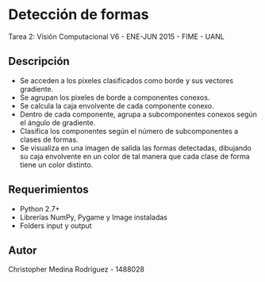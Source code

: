 # Detección de formas

Tarea 2: Visión Computacional V6 - ENE-JUN 2015 - FIME - UANL

## Descripción

- Se acceden a los pixeles clasificados como borde y sus vectores gradiente.
- Se agrupan los pixeles de borde a componentes conexos.
- Se calcula la caja envolvente de cada componente conexo.
- Dentro de cada componente, agrupa a subcomponentes conexos según el ángulo de gradiente.
- Clasifica los componentes según el número de subcomponentes a clases de formas.
- Se visualiza en una imagen de salida las formas detectadas, dibujando su caja envolvente en un color de tal manera que cada clase de forma tiene un color distinto.

## Requerimientos

- Python 2.7+
- Librerías NumPy, Pygame y Image instaladas
- Folders input y output

## Autor

Christopher Medina Rodríguez - 1488028